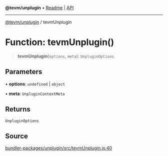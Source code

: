 **@tevm/unplugin** • [Readme](../README.md) \| [API](../globals.md)

***

[@tevm/unplugin](../README.md) / tevmUnplugin

# Function: tevmUnplugin()

> **tevmUnplugin**(`options`, `meta`): `UnpluginOptions`

## Parameters

• **options**: `undefined` \| `object`

• **meta**: `UnpluginContextMeta`

## Returns

`UnpluginOptions`

## Source

[bundler-packages/unplugin/src/tevmUnplugin.js:40](https://github.com/evmts/tevm-monorepo/blob/main/bundler-packages/unplugin/src/tevmUnplugin.js#L40)
